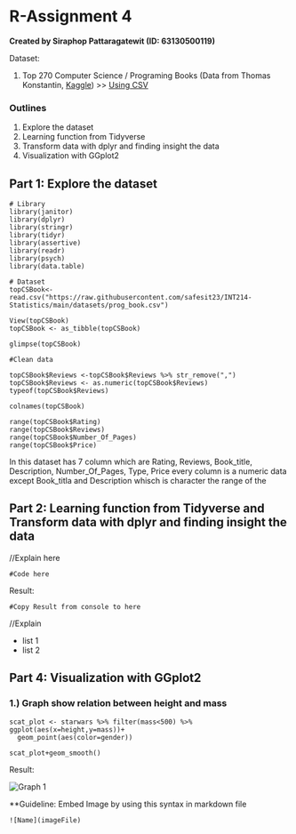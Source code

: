 # R-Assignment 4

**Created by Siraphop Pattaragatewit (ID: 63130500119)**

Dataset:
1. Top 270 Computer Science / Programing Books (Data from Thomas Konstantin, [Kaggle](https://www.kaggle.com/thomaskonstantin/top-270-rated-computer-science-programing-books)) >> [Using CSV](https://raw.githubusercontent.com/safesit23/INT214-Statistics/main/datasets/prog_book.csv)

### Outlines
1. Explore the dataset
2. Learning function from Tidyverse
3. Transform data with dplyr and finding insight the data
4. Visualization with GGplot2

## Part 1: Explore the dataset

```
# Library
library(janitor)
library(dplyr)
library(stringr)
library(tidyr)
library(assertive)
library(readr)
library(psych)
library(data.table)

# Dataset
topCSBook<-read.csv("https://raw.githubusercontent.com/safesit23/INT214-Statistics/main/datasets/prog_book.csv")

View(topCSBook)
topCSBook <- as_tibble(topCSBook)

glimpse(topCSBook)

#Clean data

topCSBook$Reviews <-topCSBook$Reviews %>% str_remove(",")
topCSBook$Reviews <- as.numeric(topCSBook$Reviews)
typeof(topCSBook$Reviews)

colnames(topCSBook)

range(topCSBook$Rating)
range(topCSBook$Reviews)
range(topCSBook$Number_Of_Pages)
range(topCSBook$Price)
```

In this dataset has 7 column which are Rating, Reviews, Book_title, Description, Number_Of_Pages, Type, Price every column is a numeric data except Book_titla and Description whisch is character
the range of the 



## Part 2: Learning function from Tidyverse and Transform data with dplyr and finding insight the data

//Explain here

```
#Code here
```

Result:

```
#Copy Result from console to here
```
//Explain

- list 1
- list 2

## Part 4: Visualization with GGplot2
### 1.) Graph show relation between height and mass
```
scat_plot <- starwars %>% filter(mass<500) %>% ggplot(aes(x=height,y=mass))+
  geom_point(aes(color=gender))

scat_plot+geom_smooth()
```
Result:

![Graph 1](graph1.png)

**Guideline:
Embed Image by using this syntax in markdown file
````
![Name](imageFile)
````
